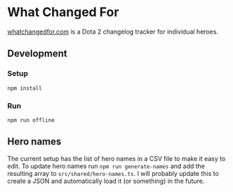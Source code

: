 # What Changed For

[whatchangedfor.com](https://www.whatchangedfor.com/pudge) is a Dota 2 changelog tracker for individual heroes.

## Development

### Setup

```
npm install
```

### Run

```
npm run offline
```

## Hero names

The current setup has the list of hero names in a CSV file to make it easy to edit. To update hero names run `npm run generate-names` and add the resulting array to `src/shared/hero-names.ts`. I will probably update this to create a JSON and automatically load it (or something) in the future.
